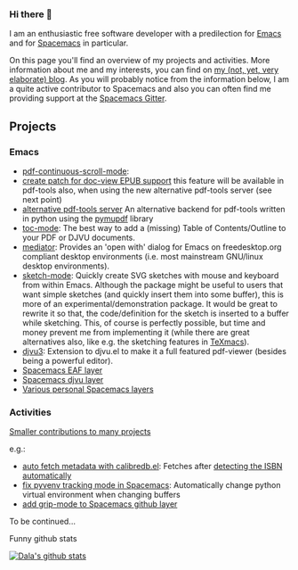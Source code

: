 ### Hi there 👋

I am an enthusiastic free software developer with a predilection for
[Emacs](https://www.gnu.org/software/emacs/) and for
[Spacemacs](https://www.spacemacs.org/) in particular.

On this page you'll find an overview of my projects and activities. More
information about me and my interests, you can find on [my (not, yet, very
elaborate) blog](https://dalanicolai.github.io/notes/). As you will probably
notice from the information below, I am a quite active contributor to Spacemacs
and also you can often find me providing support at the [Spacemacs
Gitter](https://gitter.im/syl20bnr/spacemacs/).

## Projects
### Emacs
* [pdf-continuous-scroll-mode](https://github.com/dalanicolai/pdf-continuous-scroll-mode.el):
* [create patch for doc-view EPUB
  support](https://lists.gnu.org/archive/html/emacs-devel/2022-01/msg00976.html)
  this feature will be available in pdf-tools also, when using the new
  alternative pdf-tools server (see next point)
* [alternative pdf-tools server](https://github.com/vedang/pdf-tools/pull/61) An
  alternative backend for pdf-tools written in python using the
  [pymupdf](https://pymupdf.readthedocs.io/en/latest/) library
* [toc-mode](https://melpa.org/#/toc-mode): The best way to add a (missing)
  Table of Contents/Outline to your PDF or DJVU documents.
* [mediator](https://github.com/dalanicolai/mediator): Provides an 'open with'
  dialog for Emacs on freedesktop.org compliant desktop environments (i.e. most
  mainstream GNU/linux desktop environments).
* [sketch-mode](https://elpa.gnu.org/devel/sketch-mode.html): Quickly create SVG
  sketches with mouse and keyboard from within Emacs. Although the package might
  be useful to users that want simple sketches (and quickly insert them into
  some buffer), this is more of an experimental/demonstration package. It would
  be great to rewrite it so that, the code/definition for the sketch is inserted
  to a buffer while sketching. This, of course is perfectly possible, but time
  and money prevent me from implementing it (while there are great alternatives
  also, like e.g. the sketching features in
  [TeXmacs](https://www.texmacs.org/tmweb/home/welcome.en.html)).
* [djvu3](https://github.com/dalanicolai/djvu3): Extension to djvu.el to make it
  a full featured pdf-viewer (besides being a powerful editor).
* [Spacemacs EAF layer](https://develop.spacemacs.org/layers/+tools/eaf/README.html)
* [Spacemacs djvu layer](https://develop.spacemacs.org/layers/+readers/djvu/README.html)
* [Various personal Spacemacs layers](https://github.com/syl20bnr/spacemacs/discussions/14757#discussioncomment-714850)

### Activities
[Smaller contributions to many projects](https://github.com/pulls?q=is%3Apr+archived%3Afalse+is%3Aclosed+author%3Adalanicolai)

e.g.:
* [auto fetch metadata with
  calibredb.el](https://github.com/chenyanming/calibredb.el/pull/10): Fetches
  after [detecting the ISBN
  automatically](https://github.com/chenyanming/calibredb.el/pull/13)
* [fix pyvenv tracking mode in
  Spacemacs](https://github.com/syl20bnr/spacemacs/pull/13927): Automatically
  change python virtual environment when changing buffers
* [add grip-mode to Spacemacs github layer](https://github.com/syl20bnr/spacemacs/pull/13927)


To be continued...




<!--
**dalanicolai/dalanicolai** is a ✨ _special_ ✨ repository because its `README.md` (this file) appears on your GitHub profile.

Here are some ideas to get you started:

- 🔭 I’m currently working on ...
- 🌱 I’m currently learning ...
- 👯 I’m looking to collaborate on ...
- 🤔 I’m looking for help with ...
- 💬 Ask me about ...
- 📫 How to reach me: ...
- 😄 Pronouns: ...
- ⚡ Fun fact: ...
-->


Funny github stats

[![Dala's github stats](https://github-readme-stats.vercel.app/api?username=dalanicolai)](https://github.com/anuraghazra/github-readme-stats)
